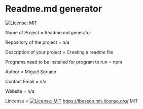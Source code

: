 # Readme.md generator

  [![License: MIT](https://img.shields.io/badge/license-MIT-yellowgreen)](https://lbesson.mit-license.org/)
  

  Name of Project = Readme.md generator

  Repository of the project = n/a

  Description of your project = Creating a readme file

  Programs need to be installed for program to run = npm

  Author = Miguel Soriano

  Contact Email = n/a

  Website = n/a

  Lincense = [![License: MIT](https://img.shields.io/badge/license-MIT-yellowgreen)](https://lbesson.mit-license.org/)
             https://lbesson.mit-license.org/
            MIT

  


